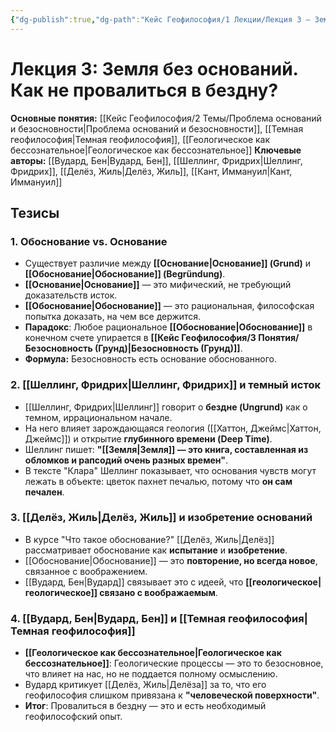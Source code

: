 ```yaml
---
{"dg-publish":true,"dg-path":"Кейс Геофилософия/1 Лекции/Лекция 3 – Земля без оснований","permalink":"/kejs-geofilosofiya/1-lekczii/lekcziya-3-zemlya-bez-osnovanij/","dgShowLocalGraph":true}
---
```


# Лекция 3: Земля без оснований. Как не провалиться в бездну?

**Основные понятия:** [[Кейс Геофилософия/2 Темы/Проблема оснований и безосновности\|Проблема оснований и безосновности]], [[Темная геофилософия\|Темная геофилософия]], [[Геологическое как бессознательное\|Геологическое как бессознательное]]
**Ключевые авторы:** [[Вудард, Бен\|Вудард, Бен]], [[Шеллинг, Фридрих\|Шеллинг, Фридрих]], [[Делёз, Жиль\|Делёз, Жиль]], [[Кант, Иммануил\|Кант, Иммануил]]

## Тезисы

### 1. Обоснование vs. Основание
- Существует различие между **[[Основание\|Основание]] (Grund)** и **[[Обоснование\|Обоснование]] (Begründung)**.
- **[[Основание\|Основание]]** — это мифический, не требующий доказательств исток.
- **[[Обоснование\|Обоснование]]** — это рациональная, философская попытка доказать, на чем все держится.
- **Парадокс**: Любое рациональное **[[Обоснование\|Обоснование]]** в конечном счете упирается в **[[Кейс Геофилософия/3 Понятия/Безосновность (Грунд)\|Безосновность (Грунд)]]**.
- **Формула:** Безосновность есть основание обоснованного.

### 2. [[Шеллинг, Фридрих\|Шеллинг, Фридрих]] и темный исток
- [[Шеллинг, Фридрих\|Шеллинг]] говорит о **бездне (Ungrund)** как о темном, иррациональном начале.
- На него влияет зарождающаяся геология ([[Хаттон, Джеймс\|Хаттон, Джеймс]]) и открытие **глубинного времени (Deep Time)**.
- Шеллинг пишет: **"[[Земля\|Земля]] — это книга, составленная из обломков и рапсодий очень разных времен"**.
- В тексте "Клара" Шеллинг показывает, что основания чувств могут лежать в объекте: цветок пахнет печалью, потому что **он сам печален**.

### 3. [[Делёз, Жиль\|Делёз, Жиль]] и изобретение оснований
- В курсе "Что такое обоснование?" [[Делёз, Жиль\|Делёз]] рассматривает обоснование как **испытание** и **изобретение**.
- [[Обоснование\|Обоснование]] — это **повторение, но всегда новое**, связанное с воображением.
- [[Вудард, Бен\|Вудард]] связывает это с идеей, что **[[геологическое\|геологическое]] связано с воображаемым**.

### 4. [[Вудард, Бен\|Вудард, Бен]] и [[Темная геофилософия\|Темная геофилософия]]
- **[[Геологическое как бессознательное\|Геологическое как бессознательное]]**: Геологические процессы — это то безосновное, что влияет на нас, но не поддается полному осмыслению.
- Вудард критикует [[Делёз, Жиль\|Делёза]] за то, что его геофилософия слишком привязана к **"человеческой поверхности"**.
- **Итог**: Провалиться в бездну — это и есть необходимый геофилософский опыт.